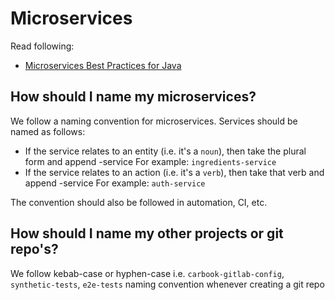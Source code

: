 # Microservices

Read following:

- [Microservices Best Practices for Java](https://www.redbooks.ibm.com/redbooks/pdfs/sg248357.pdf)

## How should I name my microservices?

We follow a naming convention for microservices. Services should be named as follows:

- If the service relates to an entity (i.e. it's a `noun`), then take the plural form and append -service
For example: `ingredients-service`
- If the service relates to an action (i.e. it's a `verb`), then take that verb and append -service
For example: `auth-service`

The convention should also be followed in automation, CI, etc.

## How should I name my other projects or git repo's?

We follow kebab-case or hyphen-case i.e. `carbook-gitlab-config`, `synthetic-tests`, `e2e-tests` naming convention whenever creating
a git repo
